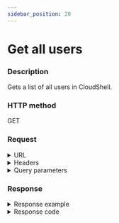 ```yaml
---
sidebar_position: 20
---
```


# Get all users

### Description

Gets a list of all users in CloudShell.

### HTTP method

GET

### Request

<details>
<summary>URL</summary>

```javascript
http://{Admin API IP}:{port#}/api/v1/users
```
</details>

<details>
<summary>Headers</summary>

Example header format:

`Authorization: Basic <authorization token returned from the login method>`

`Content-Type: application/json`

</details>

<details>
<summary>Query parameters</summary>

| Parameter | Description/Comments |
| --- | --- |
| paginationProperties.limit | (integer) Number of results to return per page. Can retrieve up to 250 results per page. Default if unspecified: 50. Optional. <br/> Default value : 50 |
| paginationProperties.sort-by | (string) Field to use to sort the results. <br/> Default value : Name |
| paginationProperties.sort-order | (integer) 1 for ascending, -1 for descending. Defaults to ascending. Optional. <br/> Default value : 1 |
| paginationProperties.cursor | (string) When paging, the response will include a cursor field. Use the cursor to get next set of results. Optional. |
| paginationProperties.filter | (string) String to use to filter for domains containing this string. For example: "lab" would return lab1, testlab, olabo. Optional. |
</details>

### Response

<details>
<summary>Response example</summary>

```javascript
{
    "Users": [
        {
            "Id": 1,
            "Sid": "71afdb5c-d479-43a4-993d-0e01d77d02ac",
            "Username": "admin",
            "Email": null,
            "IsActive": true,
            "IsAdmin": true,
            "GroupIds": [
                -1,
                1
            ],
            "TimeZoneInfoId": "Israel Standard Time",
            "MaxReservationDuration": null,
            "MaxConcurrentReservations": null,
            "MaxScheduledSandboxes": null,
            "MaxOwnedBlueprints": null,
            "MaxSavedSandboxes": null,
            "DomainRoles": [
                {
                    "DomainId": "dbaf480c-09f7-46d3-a2e2-e35d3e374a16",
                    "role": "SystemAdmin"
                },
                {
                    "DomainId": "357ff49d-4ffd-4b3e-bc07-041dd4fd0f33",
                    "role": "SystemAdmin"
                },
                {
                    "DomainId": "8cd12c8d-6d40-4dfd-89da-a8d8dde00575",
                    "role": "SystemAdmin"
                },
                {
                    "DomainId": "134b19d4-6c56-491d-b765-b61191c37f78",
                    "role": "SystemAdmin"
                },
                {
                    "DomainId": "dcd91805-4e1c-48a8-88c7-d9805e876783",
                    "role": "SystemAdmin"
                },
                {
                    "DomainId": "985c3306-fad7-4e85-a4e3-c44876149657",
                    "role": "SystemAdmin"
                }
            ],
            "DomainName": null,
            "ImportedSid": null
        },
        {
            "Id": 4,
            "Sid": "93f41a86-946b-4e96-b8f1-1af642e000f0",
            "Username": "john",
            "Email": "",
            "IsActive": true,
            "IsAdmin": false,
            "GroupIds": [
                1,
                3
            ],
            "TimeZoneInfoId": "Israel Standard Time",
            "MaxReservationDuration": null,
            "MaxConcurrentReservations": 100,
            "MaxScheduledSandboxes": 10000,
            "MaxOwnedBlueprints": null,
            "MaxSavedSandboxes": 20,
            "DomainRoles": [
                {
                    "DomainId": "dbaf480c-09f7-46d3-a2e2-e35d3e374a16",
                    "role": "Regular"
                },
                {
                    "DomainId": "357ff49d-4ffd-4b3e-bc07-041dd4fd0f33",
                    "role": "Regular"
                },
                {
                    "DomainId": "dcd91805-4e1c-48a8-88c7-d9805e876783",
                    "role": "Regular"
                },
                {
                    "DomainId": "8cd12c8d-6d40-4dfd-89da-a8d8dde00575",
                    "role": "Regular"
                }
            ],
            "DomainName": null,
            "ImportedSid": null
        }
    ],
    "Cursor": null
}
```
</details>

<details>
<summary>Response code</summary>

```javascript
200 OK
```
</details>